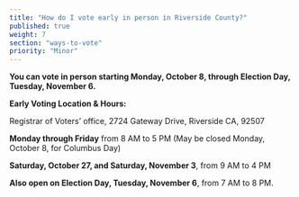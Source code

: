 ```yaml
---
title: "How do I vote early in person in Riverside County?"
published: true
weight: 7
section: "ways-to-vote"
priority: "Minor"
---
```


**You can vote in person starting Monday, October 8, through Election Day, Tuesday, November 6.**  

**Early Voting Location & Hours:**  

Registrar of Voters’ office, 2724 Gateway Drive, Riverside CA, 92507  

**Monday through Friday** from 8 AM to 5 PM  (May be closed Monday, October 8, for Columbus Day)  

**Saturday, October 27, and Saturday, November 3**, from 9 AM to 4 PM  

**Also open on Election Day, Tuesday, November 6**, from 7 AM to 8 PM.  